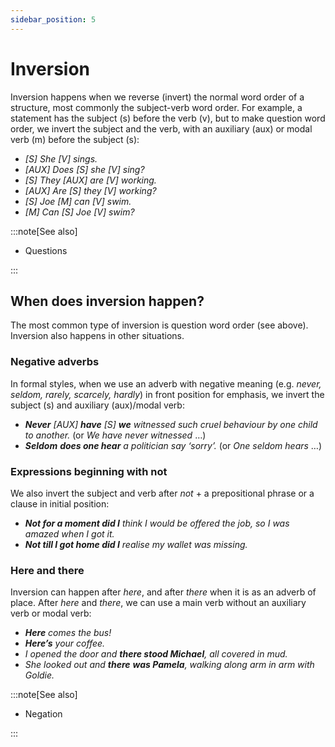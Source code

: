 ```yaml
---
sidebar_position: 5
---
```


# Inversion

Inversion happens when we reverse (invert) the normal word order of a structure, most commonly the subject-verb word order. For example, a statement has the subject (s) before the verb (v), but to make question word order, we invert the subject and the verb, with an auxiliary (aux) or modal verb (m) before the subject (s):

- *\[S\] She \[V\] sings.*
- *\[AUX\] Does \[S\] she \[V\] sing?*
- *\[S\] They \[AUX\] are \[V\] working.*
- *\[AUX\] Are \[S\] they \[V\] working?*
- *\[S\] Joe \[M\] can \[V\] swim.*
- *\[M\] Can \[S\] Joe \[V\] swim?*

:::note[See also]

- Questions

:::

## When does inversion happen?

The most common type of inversion is question word order (see above). Inversion also happens in other situations.

### Negative adverbs

In formal styles, when we use an adverb with negative meaning (e.g. *never, seldom, rarely, scarcely, hardly*) in front position for emphasis, we invert the subject (s) and auxiliary (aux)/modal verb:

- ***Never*** *\[AUX\] **have** \[S\] **we** witnessed such cruel behaviour by one child to another.* (or *We have never witnessed* …)
- ***Seldom*** ***does one hear*** *a politician say ‘sorry’.* (or *One seldom hears* …)

### Expressions beginning with not

We also invert the subject and verb after *not* + a prepositional phrase or a clause in initial position:

- ***Not for a moment did I*** *think I would be offered the job, so I was amazed when I got it.*
- ***Not till I got home did I*** *realise my wallet was missing.*

### Here and there

Inversion can happen after *here*, and after *there* when it is as an adverb of place. After *here* and *there*, we can use a main verb without an auxiliary verb or modal verb:

- ***Here*** *comes the bus!*
- ***Here’s*** *your coffee.*
- *I opened the door and **there stood Michael**, all covered in mud.*
- *She looked out and **there*** ***was Pamela**, walking along arm in arm with Goldie.*

:::note[See also]

- Negation

:::
